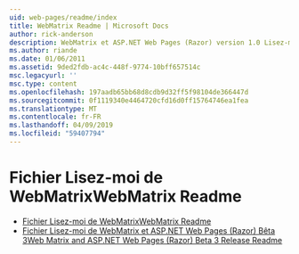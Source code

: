 ```yaml
---
uid: web-pages/readme/index
title: WebMatrix Readme | Microsoft Docs
author: rick-anderson
description: WebMatrix et ASP.NET Web Pages (Razor) version 1.0 Lisez-moi
ms.author: riande
ms.date: 01/06/2011
ms.assetid: 9ded2fdb-ac4c-448f-9774-10bff657514c
msc.legacyurl: ''
msc.type: content
ms.openlocfilehash: 197aadb65bb68d8cdb9d32ff5f98104de366447d
ms.sourcegitcommit: 0f1119340e4464720cfd16d0ff15764746ea1fea
ms.translationtype: MT
ms.contentlocale: fr-FR
ms.lasthandoff: 04/09/2019
ms.locfileid: "59407794"
---
```

# <a name="webmatrix-readme"></a><span data-ttu-id="6c175-103">Fichier Lisez-moi de WebMatrix</span><span class="sxs-lookup"><span data-stu-id="6c175-103">WebMatrix Readme</span></span>

- [<span data-ttu-id="6c175-104">Fichier Lisez-moi de WebMatrix</span><span class="sxs-lookup"><span data-stu-id="6c175-104">WebMatrix Readme</span></span>](overview.md)
- [<span data-ttu-id="6c175-105">Fichier Lisez-moi de WebMatrix et ASP.NET Web Pages (Razor) Bêta 3</span><span class="sxs-lookup"><span data-stu-id="6c175-105">Web Matrix and ASP.NET Web Pages (Razor) Beta 3 Release Readme</span></span>](beta3.md)
